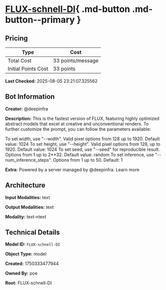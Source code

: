 # [FLUX-schnell-DI](https://poe.com/FLUX-schnell-DI){ .md-button .md-button--primary }

## Pricing

| Type | Cost |
|------|------|
| Total Cost | 33 points/message |
| Initial Points Cost | 33 points |

**Last Checked:** 2025-08-05 23:21:07.325562


## Bot Information

**Creator:** @deepinfra

**Description:** This is the fastest version of FLUX, featuring highly optimized abstract models that excel at creative and unconventional renders. To further customize the prompt, you can follow the parameters available:

To set width, use "--width". Valid pixel options from 128 up to 1920. Default value: 1024
To set height, use "--height". Valid pixel options from 128, up to 1920. Default value: 1024
To set seed, use "--seed" for reproducible result. Options from 1 up to 2**32. Default value: random
To set inference, use "--num_inference_steps". Options from 1 up to 50. Default: 1

**Extra:** Powered by a server managed by @deepinfra. Learn more


## Architecture

**Input Modalities:** text

**Output Modalities:** text

**Modality:** text->text


## Technical Details

**Model ID:** `FLUX-schnell-DI`

**Object Type:** model

**Created:** 1750333477944

**Owned By:** poe

**Root:** FLUX-schnell-DI
